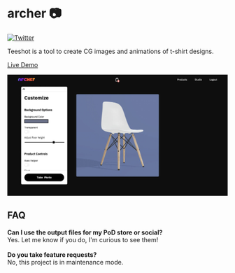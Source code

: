 # archer :camera:

[![Twitter](https://img.shields.io/twitter/url?url=https%3A%2F%2Fgithub.com%2Fmaxibenner%2Fmerch)](https://twitter.com/intent/tweet?text=Wow:&url=https%3A%2F%2Fgithub.com%2Fmaxibenner%2Farcher)

Teeshot is a tool to create CG images and animations of t-shirt designs.


[Live Demo](https://archer.fotura.co)

<img src="./tool.jpg">

## FAQ

**Can I use the output files for my PoD store or social?**
<br />
Yes. Let me know if you do, I'm curious to see them!
<br />
<br />
**Do you take feature requests?**
<br />
No, this project is in maintenance mode.

